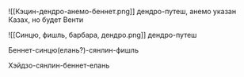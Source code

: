 ![[Кэцин-дендро-анемо-беннет.png]]
дендро-путеш, анемо указан Казах, но будет Венти

![[Синцю, фишль, барбара, дендро.png]]
дендро-путеш

Беннет-синцю(елань?)-сянлин-фишль

Хэйдзо-сянлин-беннет-елань

